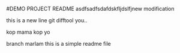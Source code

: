#DEMO PROJECT README
asdfsadfsdafdskfljdslfjnew modification

this is a new line git difftool you..

kop mama kop yo

branch marlam
this is a simple readme file